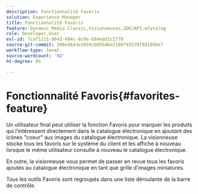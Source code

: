 ```yaml
---
description: Fonctionnalité Favoris
solution: Experience Manager
title: Fonctionnalité Favoris
feature: Dynamic Media Classic,Visionneuses,SDK/API,eCatalog
role: Developer,User
exl-id: 7caf1111-9643-494c-8c9e-684edd1c27f8
source-git-commit: 206e4643e3926cb85b4be2189743578f88180be7
workflow-type: tm+mt
source-wordcount: '92'
ht-degree: 0%

---
```


# Fonctionnalité Favoris{#favorites-feature}

Un utilisateur final peut utiliser la fonction Favoris pour marquer les produits qui l’intéressent directement dans le catalogue électronique en ajoutant des icônes &quot;coeur&quot; aux images du catalogue électronique. La visionneuse stocke tous les favoris sur le système du client et les affiche à nouveau lorsque le même utilisateur consulte à nouveau le catalogue électronique.

En outre, la visionneuse vous permet de passer en revue tous les favoris ajoutés au catalogue électronique en tant que grille d’images miniatures.

Tous les outils Favoris sont regroupés dans une liste déroulante de la barre de contrôle.
